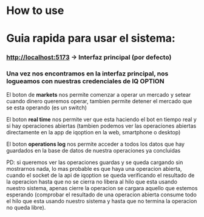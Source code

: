 # How to use

# Guia rapida para usar el sistema:

### [http://localhost:5173](http://localhost:5173) → Interfaz principal (por defecto)

### Una vez nos encontramos en la interfaz principal, nos logueamos con nuestras credenciales de IQ OPTION

El boton de **markets** nos permite comenzar a operar un mercado y setear cuando dinero queremos operar, tambien permite detener el mercado que se esta operando (es un switch)

El boton **real time** nos permite ver que esta haciendo el bot en tiempo real y si hay operaciones abiertas (tambien podemos ver las operaciones abiertas directamente en la app de iqoption en la web, smartphone o desktop)

El boton **operations log** nos permite acceder a todos los datos que hay guardados en la base de datos de nuestra operaciones ya concluidas

PD: si queremos ver las operaciones guardas y se queda cargando sin mostrarnos nada, lo mas probable es que haya una operacion abierta, cuando el socket de la api de iqoption se queda verificando el resultado de la operacion hasta que no se cierra no libera al hilo que esta usando nuestro sistema, apenas cierre la operacion se cargara aquello que estemos esperando (comprobar el resultado de una operacion abierta consume todo el hilo que esta usando nuestro sistema y hasta que no termina la operacion no queda libre).